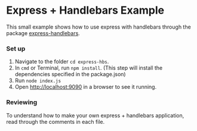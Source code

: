 # Express + Handlebars Example
This small example shows how to use express with handlebars through the package [express-handlebars](https://www.npmjs.com/package/express-handlebars).

### Set up
1. Navigate to the folder `cd express-hbs`.
2. In `cmd` or Terminal, run `npm install`. (This step will install the dependencies specified in the package.json)
3. Run `node index.js`
4. Open [http://localhost:9090]() in a browser to see it running.

### Reviewing
To understand how to make your own express + handlebars application, read through the comments in each file.
